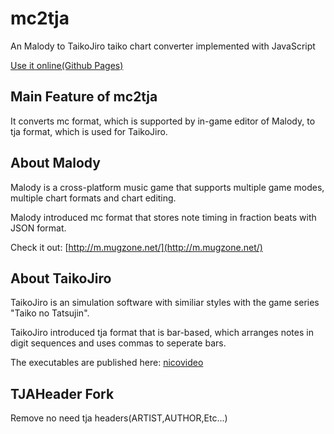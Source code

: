 # mc2tja
An Malody to TaikoJiro taiko chart converter implemented with JavaScript

[Use it online(Github Pages)](https://luicat.github.io/mc2tja/)

## Main Feature of mc2tja
It converts mc format, which is supported by in-game editor of Malody, to tja format, which is used for TaikoJiro.

## About Malody
Malody is a cross-platform music game that supports multiple game modes, multiple chart formats and chart editing.

Malody introduced mc format that stores note timing in fraction beats with JSON format.

Check it out: [http://m.mugzone.net/](http://m.mugzone.net/)

## About TaikoJiro
TaikoJiro is an simulation software with similiar styles with the game series "Taiko no Tatsujin".

TaikoJiro introduced tja format that is bar-based, which arranges notes in digit sequences and uses commas to seperate bars.

The executables are published here: [nicovideo](http://www.nicovideo.jp/watch/sm5463901)

## TJAHeader Fork
Remove no need tja headers(ARTIST,AUTHOR,Etc...)



